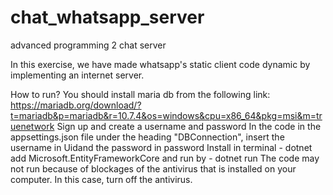 # chat_whatsapp_server
advanced programming 2 chat server

In this exercise, we have made whatsapp's static client code dynamic by implementing an internet server.

How to run?
You should install maria db from the following link: https://mariadb.org/download/?t=mariadb&p=mariadb&r=10.7.4&os=windows&cpu=x86_64&pkg=msi&m=truenetwork
Sign up and create a username and password
In the code in the appsettings.json file under the heading "DBConnection", insert the username in Uidand the password in password
Install in terminal - dotnet add Microsoft.EntityFrameworkCore
and run by -  dotnet run
The code may not run because of blockages of the antivirus that is installed on your computer. In this case, turn off the antivirus.
